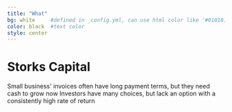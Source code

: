 ```yaml
---
title: "What"
bg: white     #defined in _config.yml, can use html color like '#010101'
color: black  #text color
style: center
---
```


# Storks Capital

Small business' invoices often have long payment terms, but they need cash to grow now
Investors have many choices, but lack an option with a consistently high rate of return




